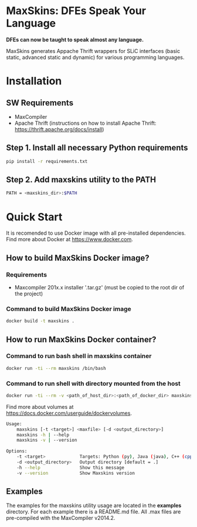 # MaxSkins: DFEs Speak Your Language

**DFEs can now be taught to speak almost any language.**

MaxSkins generates Appache Thrift wrappers for SLiC interfaces (basic static, advanced static and dynamic) for various programming languages.

# Installation

## SW Requirements

- MaxCompiler
- Apache Thrift (instructions on how to install Apache Thrift: <https://thrift.apache.org/docs/install>)

## Step 1. Install all necessary Python requirements

```bash
pip install -r requirements.txt
```
    
## Step 2. Add maxskins utility to the PATH

```bash
PATH = <maxskins_dir>:$PATH
```

# Quick Start

It is recomended to use Docker image with all pre-installed dependencies. Find more about Docker at <https://www.docker.com>.

## How to build MaxSkins Docker image?

### Requirements

- Maxcompiler 201x.x installer '.tar.gz' (must be copied to the root dir of the project)

### Command to build MaxSkins Docker image

```bash
docker build -t maxskins .
```

## How to run MaxSkins Docker container?

### Command to run bash shell in maxskins container

```bash
docker run -ti --rm maxskins /bin/bash
```
    
### Command to run shell with directory mounted from the host

```bash
docker run -ti --rm -v <path_of_host_dir>:<path_of_docker_dir> maxskins /bin/bash
```

Find more about volumes at <https://docs.docker.com/userguide/dockervolumes>.

```bash
Usage:
    maxskins [-t <target>] <maxfile> [-d <output_directory>]
    maxskins -h | --help
    maxskins -v | --version
    
Options:
    -t <target>             Targets: Python (py), Java (java), C++ (cpp), Ruby (rb), Go (go), C# (csharp), Haskell (hs) [default: cpp] 
    -d <output_directory>   Output directory [default = .]
    -h --help               Show this message
    -v --version            Show Maxskins version
```

## Examples

The examples for the maxskins utility usage are located in the **examples** directory.
For each example there is a README.md file. All .max files are pre-compiled with the MaxCompiler v2014.2.